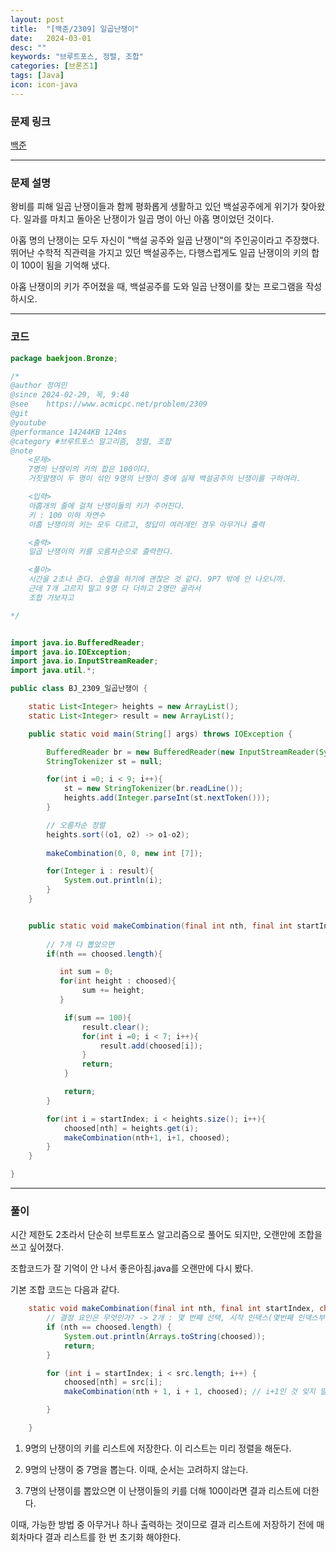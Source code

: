 ```yaml
---
layout: post
title:  "[백준/2309] 일곱난쟁이"
date:   2024-03-01
desc: ""
keywords: "브루트포스, 정렬, 조합"
categories: [브론즈1]
tags: [Java]
icon: icon-java
---
```


### 문제 링크
[백준](https://www.acmicpc.net/problem/2309)

---

### 문제 설명
왕비를 피해 일곱 난쟁이들과 함께 평화롭게 생활하고 있던 백설공주에게 위기가 
찾아왔다. 일과를 마치고 돌아온 난쟁이가 일곱 명이 아닌 아홉 명이었던 것이다.

아홉 명의 난쟁이는 모두 자신이 "백설 공주와 일곱 난쟁이"의 주인공이라고 주장했다. 뛰어난 수학적 직관력을 가지고 있던 백설공주는, 다행스럽게도 일곱 난쟁이의 키의 합이 100이 됨을 기억해 냈다.

아홉 난쟁이의 키가 주어졌을 때, 백설공주를 도와 일곱 난쟁이를 찾는 프로그램을 작성하시오.

---

### 코드
```JAVA
package baekjoon.Bronze;

/*
@author 정여민
@since 2024-02-29, 목, 9:48
@see    https://www.acmicpc.net/problem/2309
@git
@youtube
@performance 14244KB 124ms
@category #브루트포스 알고리즘, 정렬, 조합
@note
    <문제>
    7명의 난쟁이의 키의 합은 100이다.
    거짓말쟁이 두 명이 섞인 9명의 난쟁이 중에 실제 백설공주의 난쟁이를 구하여라.

    <입력>
    아홉개의 줄에 걸쳐 난쟁이들의 키가 주어진다.
    키 : 100 이하 자연수
    아홉 난쟁이의 키는 모두 다르고, 정답이 여러개인 경우 아무거나 출력

    <출력>
    일곱 난쟁이의 키를 오름차순으로 출력한다.

    <풀이>
    시간을 2초나 준다. 순열을 하기에 괜찮은 것 같다. 9P7 밖에 안 나오니까.
    근데 7개 고르지 말고 9명 다 더하고 2명만 골라서
    조합 가보자고

*/


import java.io.BufferedReader;
import java.io.IOException;
import java.io.InputStreamReader;
import java.util.*;

public class BJ_2309_일곱난쟁이 {

    static List<Integer> heights = new ArrayList();
    static List<Integer> result = new ArrayList();

    public static void main(String[] args) throws IOException {

        BufferedReader br = new BufferedReader(new InputStreamReader(System.in));
        StringTokenizer st = null;

        for(int i =0; i < 9; i++){
            st = new StringTokenizer(br.readLine());
            heights.add(Integer.parseInt(st.nextToken()));
        }

        // 오름차순 정렬
        heights.sort((o1, o2) -> o1-o2);
        
        makeCombination(0, 0, new int [7]);

        for(Integer i : result){
            System.out.println(i);
        }
    }


    public static void makeCombination(final int nth, final int startIndex, int[] choosed ){
        
        // 7개 다 뽑았으면
        if(nth == choosed.length){

           int sum = 0;
           for(int height : choosed){
                sum += height;
           }

            if(sum == 100){
                result.clear();
                for(int i =0; i < 7; i++){
                    result.add(choosed[i]);
                }
                return;
            }

            return;
        }

        for(int i = startIndex; i < heights.size(); i++){
            choosed[nth] = heights.get(i);
            makeCombination(nth+1, i+1, choosed);
        }
    }

}

```

---
### 풀이
시간 제한도 2초라서 단순히 브루트포스 알고리즘으로 풀어도 되지만, 오랜만에 조합을 쓰고 싶어졌다.

조합코드가 잘 기억이 안 나서 좋은아침.java를 오랜만에 다시 봤다.

기본 조합 코드는 다음과 같다.
```JAVA
	static void makeCombination(final int nth, final int startIndex, char[] choosed) {
		// 결정 요인은 무엇인가? -> 2개 : 몇 번째 선택, 시작 인덱스(몇번째 인덱스부터 고를 것인가?)
		if (nth == choosed.length) {
			System.out.println(Arrays.toString(choosed));
			return;
		}

		for (int i = startIndex; i < src.length; i++) {
			choosed[nth] = src[i];
			makeCombination(nth + 1, i + 1, choosed); // i+1인 것 잊지 말자!

		}

	}
```

1. 9명의 난쟁이의 키를 리스트에 저장한다.
이 리스트는 미리 정렬을 해둔다.

2. 9명의 난쟁이 중 7명을 뽑는다. 이때, 순서는 고려하지 않는다. 

3. 7명의 난쟁이를 뽑았으면 이 난쟁이들의 키를 더해 100이라면 결과 리스트에 더한다.

이때, 가능한 방법 중 아무거나 하나 출력하는 것이므로 결과 리스트에 저장하기 전에 매 회차마다 결과 리스트를 한 번 초기화 해야한다.
